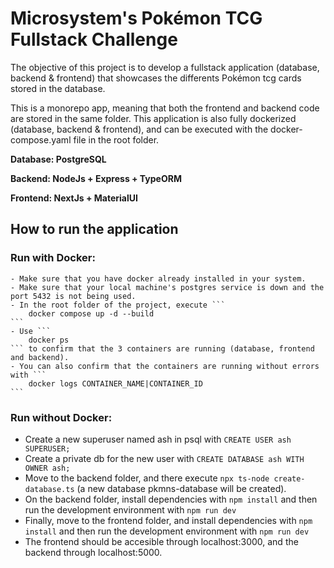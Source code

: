 # Microsystem's Pokémon TCG Fullstack Challenge

The objective of this project is to develop a fullstack application (database, backend & frontend) that showcases the differents Pokémon tcg cards stored in the database.

This is a monorepo app, meaning that both the frontend and backend code are stored in the same folder. This application is also fully dockerized (database, backend & frontend), and can be executed with the docker-compose.yaml file in the root folder.

**Database: PostgreSQL**

**Backend: NodeJs + Express + TypeORM**

**Frontend: NextJs + MaterialUI**

## How to run the application

### Run with Docker:
    - Make sure that you have docker already installed in your system.
    - Make sure that your local machine's postgres service is down and the port 5432 is not being used.
    - In the root folder of the project, execute ```
        docker compose up -d --build
    ```
    - Use ```
        docker ps
    ``` to confirm that the 3 containers are running (database, frontend and backend).
    - You can also confirm that the containers are running without errors with ```
        docker logs CONTAINER_NAME|CONTAINER_ID
    ```
### Run without Docker:
- Create a new superuser named ash in psql with ```CREATE USER ash SUPERUSER;```
- Create a private db for the new user with ```CREATE DATABASE ash WITH OWNER ash;```
- Move to the backend folder, and there execute ```npx ts-node create-database.ts``` (a new database pkmns-database will be created).
- On the backend folder, install dependencies with ```npm install``` and then run the development environment with ```npm run dev```
- Finally, move to the frontend folder, and install dependencies with ```npm install``` and then run the development environment with ```npm run dev```
- The frontend should be accesible through localhost:3000, and the backend through localhost:5000.


